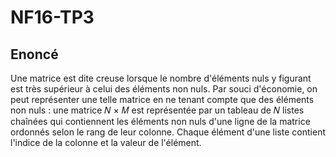 # NF16-TP3

## Enoncé

Une matrice est dite creuse lorsque le nombre d'éléments nuls y figurant est très supérieur à celui des
éléments non nuls. Par souci d'économie, on peut représenter une telle matrice en ne tenant compte que
des éléments non nuls : une matrice 𝑁 × 𝑀 est représentée par un tableau de 𝑁 listes chaînées qui
contiennent les éléments non nuls d'une ligne de la matrice ordonnés selon le rang de leur colonne. Chaque
élément d'une liste contient l'indice de la colonne et la valeur de l'élément.


